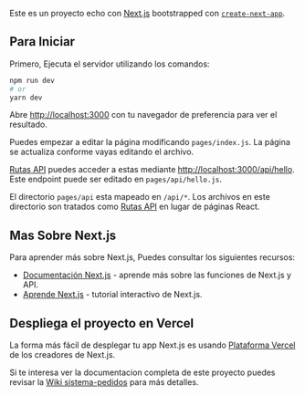 Este es un proyecto echo con [Next.js](https://nextjs.org/) bootstrapped con [`create-next-app`](https://github.com/vercel/next.js/tree/canary/packages/create-next-app).

## Para Iniciar

Primero, Ejecuta el servidor utilizando los comandos:

```bash
npm run dev
# or
yarn dev
```

Abre [http://localhost:3000](http://localhost:3000) con tu navegador de preferencia para ver el resultado.

Puedes empezar a editar la página modificando `pages/index.js`. La página se actualiza conforme vayas editando el archivo.

[Rutas API](https://nextjs.org/docs/api-routes/introduction) puedes acceder a estas mediante [http://localhost:3000/api/hello](http://localhost:3000/api/hello). Este endpoint puede ser editado en `pages/api/hello.js`.

El directorio `pages/api` esta mapeado en `/api/*`. Los archivos en este directorio son tratados como [Rutas API](https://nextjs.org/docs/api-routes/introduction) en lugar de páginas  React.

## Mas Sobre Next.js

Para aprender más sobre Next.js, Puedes consultar los siguientes recursos:

- [Documentación Next.js](https://nextjs.org/docs) - aprende más sobre las funciones de Next.js y API.
- [Aprende Next.js](https://nextjs.org/learn) - tutorial interactivo de Next.js.


## Despliega el proyecto en Vercel

La forma más fácil de desplegar tu app Next.js es usando [Plataforma Vercel](https://vercel.com/new?utm_medium=default-template&filter=next.js&utm_source=create-next-app&utm_campaign=create-next-app-readme) de los creadores de Next.js.

Si te interesa ver la documentacion completa de este proyecto puedes revisar la [Wiki sistema-pedidos](https://github.com/MelanieGRu/sistema-pedidos/wiki) para más detalles.
